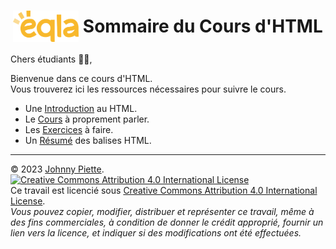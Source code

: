 <h1 id="sommaire" style="display: flex; align-items: center; justify-content: center;">
    <img src="/Images/Eqla.png" style="height:50px">
    &nbsp;Sommaire du Cours d'HTML
</h1>

Chers étudiants :man_student:, 

Bienvenue dans ce cours d'HTML.  
Vous trouverez ici les ressources nécessaires pour suivre le cours.
- Une [Introduction](Introduction/README.md#introduction) au HTML.
- Le [Cours](Cours/README.md#cours) à proprement parler.
- Les [Exercices](Exercices/README.md#exercices) à faire.
- Un [Résumé](Resume/README.md#resume) des balises HTML.



---
&copy; 2023 [Johnny Piette](https://github.com/ZamBoyle).  
[![Creative Commons Attribution 4.0 International License](https://i.creativecommons.org/l/by/4.0/88x31.png)](https://creativecommons.org/licenses/by/4.0/)  
Ce travail est licencié sous [Creative Commons Attribution 4.0 International License](https://creativecommons.org/licenses/by/4.0/).   
_Vous pouvez copier, modifier, distribuer et représenter ce travail, même à des fins commerciales, à condition de donner le crédit approprié, fournir un lien vers la licence, et indiquer si des modifications ont été effectuées._